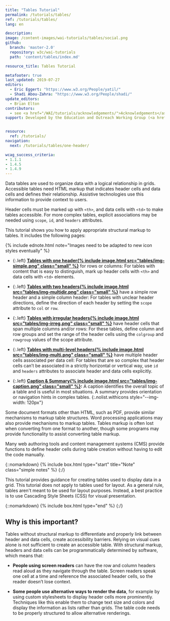 ```yaml
---
title: "Tables Tutorial"
permalink: /tutorials/tables/
ref: /tutorials/tables/
lang: en

description:
image: /content-images/wai-tutorials/tables/social.png
github:
  branch: 'master-2.0'
  repository: w3c/wai-tutorials
  path: 'content/tables/index.md'

resource_title: Tables Tutorial

metafooter: true
last_updated: 2019-07-27
editors:
  - Eric Eggert: "https://www.w3.org/People/yatil/"
  - Shadi Abou-Zahra: "https://www.w3.org/People/shadi/"
update_editors:
  - Brian Elton
contributors:
  - see <a href="/WAI/tutorials/acknowledgements/">Acknowledgements</a>
support: Developed by the Education and Outreach Working Group (<a href="https://www.w3.org/groups/wg/eowg">EOWG</a>). Developed with support from the <a href="https://www.w3.org/WAI/ACT/">WAI-ACT project</a>, co-funded by the <strong>European Commission <abbr title="Information Society Technologies">IST</abbr> Programme</strong>.


resource:
  ref: /tutorials/
navigation:
  next: /tutorials/tables/one-header/

wcag_success_criteria:
- 1.1.1
- 1.4.5
- 1.4.9
---
```


Data tables are used to organize data with a logical relationship in grids. Accessible tables need HTML markup that indicates header cells and data cells and defines their relationship. Assistive technologies use this information to provide context to users.

Header cells must be marked up with `<th>`, and data cells with `<td>` to make tables accessible. For more complex tables, explicit associations may be needed using `scope`, `id`, and `headers` attributes.

This tutorial shows you how to apply appropriate structural markup to tables. It includes the following pages:

{% include ednote.html note="Images need to be adapted to new icon styles eventually" %}

- {:.left} **[Tables with one header{% include image.html src="tables/img-simple.png" class="small" %}](/tutorials/tables/one-header/)** for rows or columns: For tables with content that is easy to distinguish, mark up header cells with `<th>` and data cells with `<td>` elements.

- {:.left} **[Tables with two headers{% include image.html src="tables/img-multidir.png" class="small" %}](/tutorials/tables/two-headers/)** have a simple row header and a simple column header: For tables with unclear header directions, define the direction of each header by setting the `scope` attribute to `col` or `row`.

- {:.left} **[Tables with irregular headers{% include image.html src="tables/img-irreg.png" class="small" %}](/tutorials/tables/irregular/)** have header cells that span multiple columns and/or rows: For these tables, define column and row groups and set the range of the header cells using the `colgroup` and `rowgroup` values of the scope attribute.

- {:.left} **[Tables with multi-level headers{% include image.html src="tables/img-multi.png" class="small" %}](/tutorials/tables/multi-level/)**  have multiple header cells associated per data cell:  For tables that are so complex that header cells can’t be associated in a strictly horizontal or vertical way, use `id` and `headers` attributes to associate header and data cells explicitly.

- {:.left} **[Caption & Summary{% include image.html src="tables/img-caption.png" class="small" %}](/tutorials/tables/caption-summary/):** A caption identifies the overall topic of a table and is useful in most situations. A summary provides orientation or navigation hints in complex tables.
{:.nolist.withicons style="--img-width: 120px"}

Some document formats other than HTML, such as PDF, provide similar mechanisms to markup table structures. Word processing applications may also provide mechanisms to markup tables. Tables markup is often lost when converting from one format to another, though some programs may provide functionality to assist converting table markup.

Many web authoring tools and content management systems (CMS) provide functions to define header cells during table creation without having to edit the code manually.

{::nomarkdown}
{% include box.html type="start" title="Note" class="simple notes" %}
{:/}

This tutorial provides guidance for creating tables used to display data in a grid. This tutorial does not apply to tables used for layout. As a general rule, tables aren't meant to be used for layout purposes. Instead, a best practice is to use Cascading Style Sheets (CSS) for visual presentation.

{::nomarkdown}
{% include box.html type="end" %}
{:/}

## Why is this important?

Tables without structural markup to differentiate and properly link between header and data cells, create accessibility barriers. Relying on visual cues alone is not sufficient to create an accessible table. With structural markup, headers and data cells can be programmatically determined by software, which means that:

-   **People using screen readers** can have the row and column headers read aloud as they navigate through the table. Screen readers speak one cell at a time and reference the associated header cells, so the reader doesn’t lose context.

-    **Some people use alternative ways to render the data**, for example by using custom stylesheets to display header cells more prominently. Techniques like this enable them to change text size and colors and display the information as lists rather than grids. The table code needs to be properly structured to allow alternative renderings.
